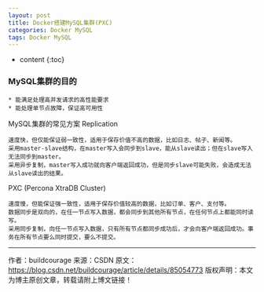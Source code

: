 ```yaml
---
layout: post
title: Docker搭建MySQL集群(PXC)
categories: Docker MySQL
tags: Docker MySQL
---
```


* content
{:toc}


### MySQL集群的目的

    * 能满足处理高并发请求的高性能要求
    * 能处理单节点故障，保证高可用性

MySQL集群的常见方案
Replication

    速度快，但仅能保证弱一致性，适用于保存价值不高的数据，比如日志、帖子、新闻等。
    采用master-slave结构，在master写入会同步到slave，能从slave读出；但在slave写入无法同步到master。
    采用异步复制，master写入成功就向客户端返回成功，但是同步slave可能失败，会造成无法从slave读出的结果。

PXC (Percona XtraDB Cluster)

    速度慢，但能保证强一致性，适用于保存价值较高的数据，比如订单、客户、支付等。
    数据同步是双向的，在任一节点写入数据，都会同步到其他所有节点，在任何节点上都能同时读写。
    采用同步复制，向任一节点写入数据，只有所有节点都同步成功后，才会向客户端返回成功。事务在所有节点要么同时提交，要么不提交。
--------------------- 
作者：buildcourage 
来源：CSDN 
原文：https://blog.csdn.net/buildcourage/article/details/85054773 
版权声明：本文为博主原创文章，转载请附上博文链接！


